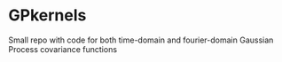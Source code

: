 # GPkernels
Small repo with code for both time-domain and fourier-domain Gaussian Process covariance functions
